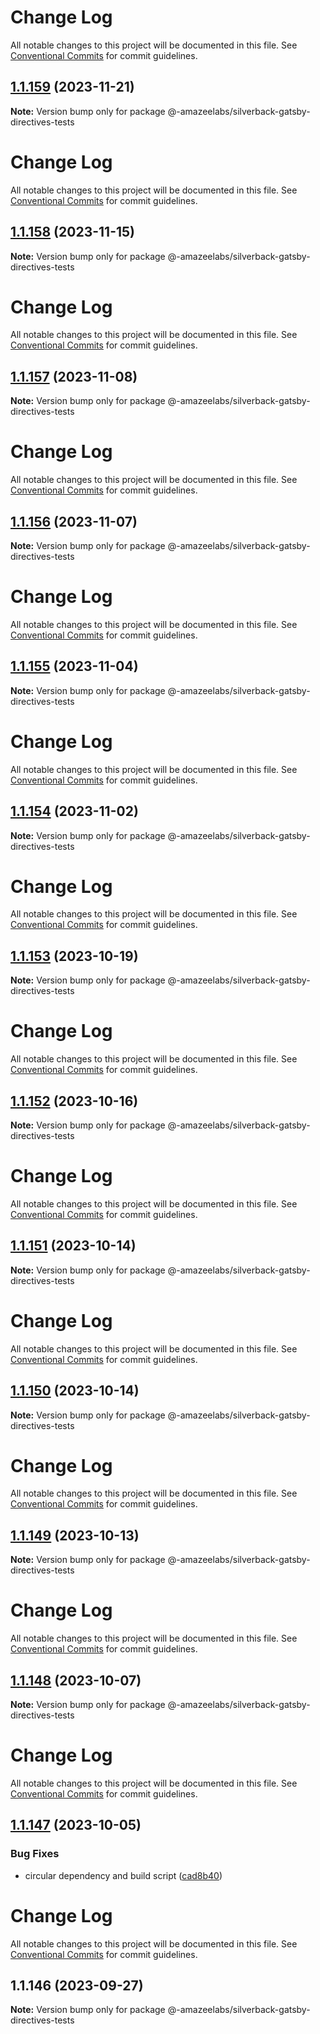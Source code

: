 # Change Log

All notable changes to this project will be documented in this file. See
[Conventional Commits](https://conventionalcommits.org) for commit guidelines.

## [1.1.159](https://github.com/AmazeeLabs/silverback-mono/compare/@-amazeelabs/silverback-gatsby-directives-tests@1.1.158...@-amazeelabs/silverback-gatsby-directives-tests@1.1.159) (2023-11-21)

**Note:** Version bump only for package
@-amazeelabs/silverback-gatsby-directives-tests

# Change Log

All notable changes to this project will be documented in this file. See
[Conventional Commits](https://conventionalcommits.org) for commit guidelines.

## [1.1.158](https://github.com/AmazeeLabs/silverback-mono/compare/@-amazeelabs/silverback-gatsby-directives-tests@1.1.157...@-amazeelabs/silverback-gatsby-directives-tests@1.1.158) (2023-11-15)

**Note:** Version bump only for package
@-amazeelabs/silverback-gatsby-directives-tests

# Change Log

All notable changes to this project will be documented in this file. See
[Conventional Commits](https://conventionalcommits.org) for commit guidelines.

## [1.1.157](https://github.com/AmazeeLabs/silverback-mono/compare/@-amazeelabs/silverback-gatsby-directives-tests@1.1.156...@-amazeelabs/silverback-gatsby-directives-tests@1.1.157) (2023-11-08)

**Note:** Version bump only for package
@-amazeelabs/silverback-gatsby-directives-tests

# Change Log

All notable changes to this project will be documented in this file. See
[Conventional Commits](https://conventionalcommits.org) for commit guidelines.

## [1.1.156](https://github.com/AmazeeLabs/silverback-mono/compare/@-amazeelabs/silverback-gatsby-directives-tests@1.1.155...@-amazeelabs/silverback-gatsby-directives-tests@1.1.156) (2023-11-07)

**Note:** Version bump only for package
@-amazeelabs/silverback-gatsby-directives-tests

# Change Log

All notable changes to this project will be documented in this file. See
[Conventional Commits](https://conventionalcommits.org) for commit guidelines.

## [1.1.155](https://github.com/AmazeeLabs/silverback-mono/compare/@-amazeelabs/silverback-gatsby-directives-tests@1.1.154...@-amazeelabs/silverback-gatsby-directives-tests@1.1.155) (2023-11-04)

**Note:** Version bump only for package
@-amazeelabs/silverback-gatsby-directives-tests

# Change Log

All notable changes to this project will be documented in this file. See
[Conventional Commits](https://conventionalcommits.org) for commit guidelines.

## [1.1.154](https://github.com/AmazeeLabs/silverback-mono/compare/@-amazeelabs/silverback-gatsby-directives-tests@1.1.153...@-amazeelabs/silverback-gatsby-directives-tests@1.1.154) (2023-11-02)

**Note:** Version bump only for package
@-amazeelabs/silverback-gatsby-directives-tests

# Change Log

All notable changes to this project will be documented in this file. See
[Conventional Commits](https://conventionalcommits.org) for commit guidelines.

## [1.1.153](https://github.com/AmazeeLabs/silverback-mono/compare/@-amazeelabs/silverback-gatsby-directives-tests@1.1.152...@-amazeelabs/silverback-gatsby-directives-tests@1.1.153) (2023-10-19)

**Note:** Version bump only for package
@-amazeelabs/silverback-gatsby-directives-tests

# Change Log

All notable changes to this project will be documented in this file. See
[Conventional Commits](https://conventionalcommits.org) for commit guidelines.

## [1.1.152](https://github.com/AmazeeLabs/silverback-mono/compare/@-amazeelabs/silverback-gatsby-directives-tests@1.1.151...@-amazeelabs/silverback-gatsby-directives-tests@1.1.152) (2023-10-16)

**Note:** Version bump only for package
@-amazeelabs/silverback-gatsby-directives-tests

# Change Log

All notable changes to this project will be documented in this file. See
[Conventional Commits](https://conventionalcommits.org) for commit guidelines.

## [1.1.151](https://github.com/AmazeeLabs/silverback-mono/compare/@-amazeelabs/silverback-gatsby-directives-tests@1.1.150...@-amazeelabs/silverback-gatsby-directives-tests@1.1.151) (2023-10-14)

**Note:** Version bump only for package
@-amazeelabs/silverback-gatsby-directives-tests

# Change Log

All notable changes to this project will be documented in this file. See
[Conventional Commits](https://conventionalcommits.org) for commit guidelines.

## [1.1.150](https://github.com/AmazeeLabs/silverback-mono/compare/@-amazeelabs/silverback-gatsby-directives-tests@1.1.149...@-amazeelabs/silverback-gatsby-directives-tests@1.1.150) (2023-10-14)

**Note:** Version bump only for package
@-amazeelabs/silverback-gatsby-directives-tests

# Change Log

All notable changes to this project will be documented in this file. See
[Conventional Commits](https://conventionalcommits.org) for commit guidelines.

## [1.1.149](https://github.com/AmazeeLabs/silverback-mono/compare/@-amazeelabs/silverback-gatsby-directives-tests@1.1.148...@-amazeelabs/silverback-gatsby-directives-tests@1.1.149) (2023-10-13)

**Note:** Version bump only for package
@-amazeelabs/silverback-gatsby-directives-tests

# Change Log

All notable changes to this project will be documented in this file. See
[Conventional Commits](https://conventionalcommits.org) for commit guidelines.

## [1.1.148](https://github.com/AmazeeLabs/silverback-mono/compare/@-amazeelabs/silverback-gatsby-directives-tests@1.1.147...@-amazeelabs/silverback-gatsby-directives-tests@1.1.148) (2023-10-07)

**Note:** Version bump only for package
@-amazeelabs/silverback-gatsby-directives-tests

# Change Log

All notable changes to this project will be documented in this file. See
[Conventional Commits](https://conventionalcommits.org) for commit guidelines.

## [1.1.147](https://github.com/AmazeeLabs/silverback-mono/compare/@-amazeelabs/silverback-gatsby-directives-tests@1.1.146...@-amazeelabs/silverback-gatsby-directives-tests@1.1.147) (2023-10-05)

### Bug Fixes

- circular dependency and build script
  ([cad8b40](https://github.com/AmazeeLabs/silverback-mono/commit/cad8b40acc2eef365a3c6e60f3a942a03dbc0ee6))

# Change Log

All notable changes to this project will be documented in this file. See
[Conventional Commits](https://conventionalcommits.org) for commit guidelines.

## 1.1.146 (2023-09-27)

**Note:** Version bump only for package
@-amazeelabs/silverback-gatsby-directives-tests
